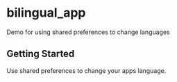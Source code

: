 # bilingual_app

Demo for using shared preferences to change languages

## Getting Started

Use shared preferences to change your apps language.
